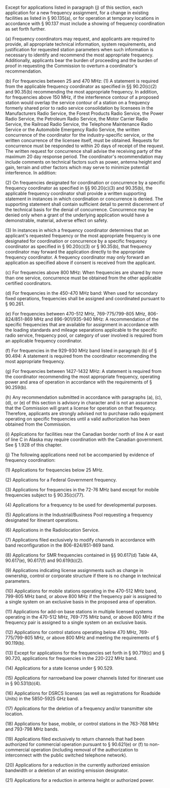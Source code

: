 Except for applications listed in paragraph (j) of this section, each application for a new frequency assignment, for a change in existing facilities as listed in § 90.135(a), or for operation at temporary locations in accordance with § 90.137 must include a showing of frequency coordination as set forth further.

(a) Frequency coordinators may request, and applicants are required to provide, all appropriate technical information, system requirements, and justification for requested station parameters when such information is necessary to identify and recommend the most appropriate frequency. Additionally, applicants bear the burden of proceeding and the burden of proof in requesting the Commission to overturn a coordinator's recommendation.

(b) For frequencies between 25 and 470 MHz: (1) A statement is required from the applicable frequency coordinator as specified in §§ 90.20(c)(2) and 90.35(b) recommending the most appropriate frequency. In addition, for frequencies above 150 MHz, if the interference contour of a proposed station would overlap the service contour of a station on a frequency formerly shared prior to radio service consolidation by licensees in the Manufacturers Radio Service, the Forest Products Radio Service, the Power Radio Service, the Petroleum Radio Service, the Motor Carrier Radio Service, the Railroad Radio Service, the Telephone Maintenance Radio Service or the Automobile Emergency Radio Service, the written concurrence of the coordinator for the industry-specific service, or the written concurrence of the licensee itself, must be obtained. Requests for concurrence must be responded to within 20 days of receipt of the request. The written request for concurrence shall advise the receiving party of the maximum 20 day response period. The coordinator's recommendation may include comments on technical factors such as power, antenna height and gain, terrain and other factors which may serve to minimize potential interference. In addition:

(2) On frequencies designated for coordination or concurrence by a specific frequency coordinator as specified in §§ 90.20(c)(3) and 90.35(b), the applicable frequency coordinator shall provide a written supporting statement in instances in which coordination or concurrence is denied. The supporting statement shall contain sufficient detail to permit discernment of the technical basis for the denial of concurrence. Concurrence may be denied only when a grant of the underlying application would have a demonstrable, material, adverse effect on safety.

(3) In instances in which a frequency coordinator determines that an applicant's requested frequency or the most appropriate frequency is one designated for coordination or concurrence by a specific frequency coordinator as specified in § 90.20(c)(3) or § 90.35(b), that frequency coordinator may forward the application directly to the appropriate frequency coordinator. A frequency coordinator may only forward an application as specified above if consent is received from the applicant.

(c) For frequencies above 800 MHz: When frequencies are shared by more than one service, concurrence must be obtained from the other applicable certified coordinators.

(d) For frequencies in the 450-470 MHz band: When used for secondary fixed operations, frequencies shall be assigned and coordinated pursuant to § 90.261.

(e) For frequencies between 470-512 MHz, 769-775/799-805 MHz, 806-824/851-869 MHz and 896-901/935-940 MHz: A recommendation of the specific frequencies that are available for assignment in accordance with the loading standards and mileage separations applicable to the specific radio service, frequency pool, or category of user involved is required from an applicable frequency coordinator.

(f) For frequencies in the 929-930 MHz band listed in paragraph (b) of § 90.494: A statement is required from the coordinator recommending the most appropriate frequency.

(g) For frequencies between 1427-1432 MHz: A statement is required from the coordinator recommending the most appropriate frequency, operating power and area of operation in accordance with the requirements of § 90.259(b).

(h) Any recommendation submitted in accordance with paragraphs (a), (c), (d), or (e) of this section is advisory in character and is not an assurance that the Commission will grant a license for operation on that frequency. Therefore, applicants are strongly advised not to purchase radio equipment operating on specific frequencies until a valid authorization has been obtained from the Commission.

(i) Applications for facilities near the Canadian border north of line A or east of line C in Alaska may require coordination with the Canadian government. See § 1.928 of this chapter.

(j) The following applications need not be accompanied by evidence of frequency coordination:

(1) Applications for frequencies below 25 MHz.

(2) Applications for a Federal Government frequency.

(3) Applications for frequencies in the 72-76 MHz band except for mobile frequencies subject to § 90.35(c)(77).

(4) Applications for a frequency to be used for developmental purposes.

(5) Applications in the Industrial/Business Pool requesting a frequency designated for itinerant operations.

(6) Applications in the Radiolocation Service.

(7) Applications filed exclusively to modify channels in accordance with band reconfiguration in the 806-824/851-869 band.

(8) Applications for SMR frequencies contained in §§ 90.617(d) Table 4A, 90.617(e), 90.617(f) and 90.619(b)(2).

(9) Applications indicating license assignments such as change in ownership, control or corporate structure if there is no change in technical parameters.

(10) Applications for mobile stations operating in the 470-512 MHz band, 799-805 MHz band, or above 800 MHz if the frequency pair is assigned to a single system on an exclusive basis in the proposed area of operation.

(11) Applications for add-on base stations in multiple licensed systems operating in the 470-512 MHz, 769-775 MHz band, or above 800 MHz if the frequency pair is assigned to a single system on an exclusive basis.

(12) Applications for control stations operating below 470 MHz, 769-775/799-805 MHz, or above 800 MHz and meeting the requirements of § 90.119(b).

(13) Except for applications for the frequencies set forth in § 90.719(c) and § 90.720, applications for frequencies in the 220-222 MHz band.

(14) Applications for a state license under § 90.529.
              

(15) Applications for narrowband low power channels listed for itinerant use in § 90.531(b)(4).

(16) Applications for DSRCS licenses (as well as registrations for Roadside Units) in the 5850-5925 GHz band.

(17) Applications for the deletion of a frequency and/or transmitter site location.

(18) Applications for base, mobile, or control stations in the 763-768 MHz and 793-798 MHz bands.

(19) Applications filed exclusively to return channels that had been authorized for commercial operation pursuant to § 90.621(e) or (f) to non-commercial operation (including removal of the authorization to interconnect with the public switched telephone network).

(20) Applications for a reduction in the currently authorized emission bandwidth or a deletion of an existing emission designator.

(21) Applications for a reduction in antenna height or authorized power.

